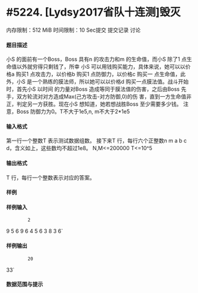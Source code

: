 
# #5224. [Lydsy2017省队十连测]毁灭
内存限制：512 MiB 时间限制：10 Sec提交 提交记录 讨论
#### 题目描述

小S 的面前有一个Boss，Boss 具有n 的攻击力和m 的生命值，而小S 除了1 点生命值以外就穷得只剩钱了，所幸
小S 可以用钱购买能力，具体来说，她可以以价格a 购买1 点攻击力，以价格b 购买1 点防御力，以价格c 购买一
点生命值，此外，小S 是一个熟练的膜法师，所以她可以以价格d 购买一点膜法值。战斗开始时，首先小S 以时间
的力量对Boss 造成等同于膜法值的伤害，之后由Boss 先手，双方轮流对对方造成Max(己方攻击-对方防御,0)的伤
害，直到一方生命值非正，判定另一方获胜。现在小S 想知道，她若想战胜Boss 至少需要多少钱。
注意，Boss 防御力为0。T不大于1e5,n, m不大于2*1e5




#### 输入格式
第一行一个整数T 表示测试数据组数。
接下来T 行，每行六个正整数n m a b c d，含义如上，这些数均不超过1e8。
N,M<=200000
T<=10^5


#### 输出格式
T 行，每行一个整数表示对应的答案。


#### 样例

#### 样例输入

			2
9 5 6 9 6 4
5 6 3 8 3 6`
#### 样例输出

			20
33`
#### 数据范围与提示

